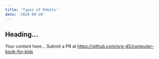 ```yaml
---
title: 'Types of Robots'
date: '2024-09-28'
---
```


## Heading...
Your content here...
Submit a PR at https://github.com/org-45/computer-book-for-kids
